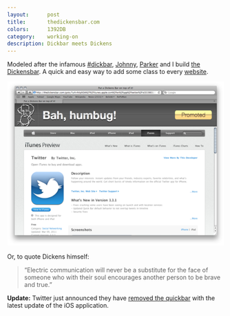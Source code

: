 ```yaml
---
layout:      post
title:       thedickensbar.com
colors:      1392DB
category:    working-on
description: Dickbar meets Dickens
---
```


Modeled after the infamous [#dickbar][dickbar], [Johnny][johnny], [Parker][parker] and I build [the Dickensbar][dickensbar].
A quick and easy way to add some class to every [website][example].

![The Dickensbar](/img/dickensbar-screenshot-small.png "Bah, humbug!")

Or, to quote Dickens himself:
> “Electric communication will never be a substitute for the face of someone
> who with their soul encourages another person to be brave and true.”

**Update:** Twitter just announced they have [removed the quickbar][twitter_blog] with the latest update of the iOS application.

[dickbar]:      http://dickbar.org/
[dickensbar]:   http://thedickensbar.com/
[example]:      http://thedickensbar.com/goto/?url=http%3A%2F%2Frobb.is
[parker]:       http://parkerhiggins.net
[johnny]:       http://johndadams.com
[twitter_blog]: http://thedickensbar.com/goto/?url=http%3A%2F%2Fblog.twitter.com%2F2011%2F03%2Fso-bar-walks-into-app.html

